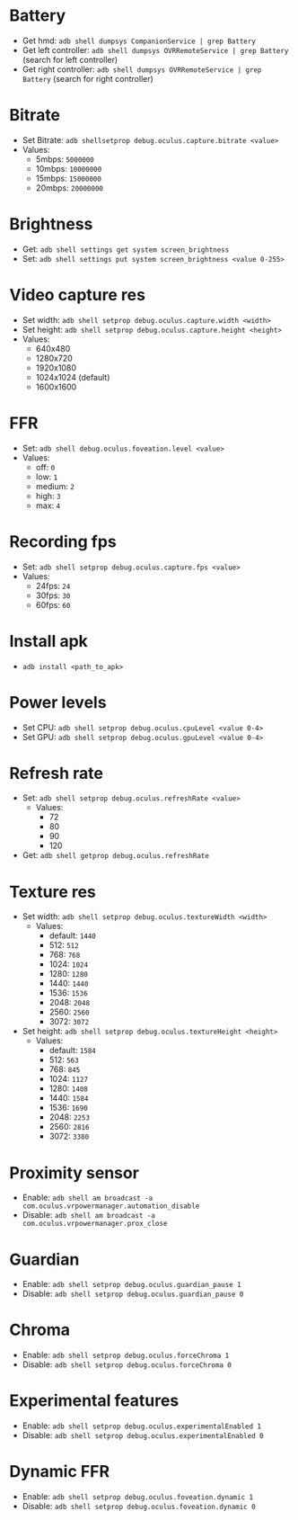 # Battery
- Get hmd: `adb shell dumpsys CompanionService | grep Battery`
- Get left controller: `adb shell dumpsys OVRRemoteService | grep Battery` (search for left controller)
- Get right controller: `adb shell dumpsys OVRRemoteService | grep Battery` (search for right controller)

# Bitrate
- Set Bitrate: `adb shellsetprop debug.oculus.capture.bitrate <value>`
- Values:
    - 5mbps: `5000000`
    - 10mbps: `10000000`
    - 15mbps: `15000000`
    - 20mbps: `20000000`

# Brightness
- Get: `adb shell settings get system screen_brightness`
- Set: `adb shell settings put system screen_brightness <value 0-255>`

# Video capture res
- Set width: `adb shell setprop debug.oculus.capture.width <width>`
- Set height: `adb shell setprop debug.oculus.capture.height <height>`
- Values:
    - 640x480
    - 1280x720
    - 1920x1080
    - 1024x1024 (default)
    - 1600x1600

# FFR
- Set: `adb shell debug.oculus.foveation.level <value>`
- Values:
    - off: `0`
    - low: `1`
    - medium: `2`
    - high: `3`
    - max: `4`

# Recording fps
- Set: `adb shell setprop debug.oculus.capture.fps <value>`
- Values:
    - 24fps: `24`
    - 30fps: `30`
    - 60fps: `60`

# Install apk
- `adb install <path_to_apk>` 

# Power levels
- Set CPU: `adb shell setprop debug.oculus.cpuLevel <value 0-4>`
- Set GPU: `adb shell setprop debug.oculus.gpuLevel <value 0-4>`

# Refresh rate
- Set: `adb shell setprop debug.oculus.refreshRate <value>`
    - Values:
        - 72
        - 80
        - 90
        - 120
- Get: `adb shell getprop debug.oculus.refreshRate`

# Texture res
- Set width: `adb shell setprop debug.oculus.textureWidth <width>`
    - Values:
        - default: `1440`
        - 512: `512`
        - 768: `768`
        - 1024: `1024`
        - 1280: `1280`
        - 1440: `1440`
        - 1536: `1536`
        - 2048: `2048`
        - 2560: `2560`
        - 3072: `3072`
- Set height: `adb shell setprop debug.oculus.textureHeight <height>`
    - Values:
        - default: `1584`
        - 512: `563`
        - 768: `845`
        - 1024: `1127`
        - 1280: `1408`
        - 1440: `1584`
        - 1536: `1690`
        - 2048: `2253`
        - 2560: `2816`
        - 3072: `3380`

# Proximity sensor
- Enable: `adb shell am broadcast -a com.oculus.vrpowermanager.automation_disable`
- Disable: `adb shell am broadcast -a com.oculus.vrpowermanager.prox_close`

# Guardian
- Enable: `adb shell setprop debug.oculus.guardian_pause 1`
- Disable: `adb shell setprop debug.oculus.guardian_pause 0`

# Chroma
- Enable: `adb shell setprop debug.oculus.forceChroma 1`
- Disable: `adb shell setprop debug.oculus.forceChroma 0`

# Experimental features
- Enable: `adb shell setprop debug.oculus.experimentalEnabled 1`
- Disable: `adb shell setprop debug.oculus.experimentalEnabled 0`

# Dynamic FFR
- Enable: `adb shell setprop debug.oculus.foveation.dynamic 1`
- Disable: `adb shell setprop debug.oculus.foveation.dynamic 0`